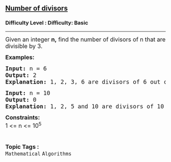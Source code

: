 <h2><a href="https://www.geeksforgeeks.org/problems/number-of-divisors1631/1">Number of divisors</a></h2><h3>Difficulty Level : Difficulty: Basic</h3><hr><div class="problems_problem_content__Xm_eO"><p><span style="font-size: 18px;">Given an integer <strong>n,</strong> find the number of divisors of n that are divisible by 3.</span></p>
<p><span style="font-size: 18px;"><strong>Examples:</strong></span></p>
<pre><span style="font-size: 18px;"><strong>Input: </strong>n = 6
<strong>Output: </strong>2
<strong>Explanation: </strong>1, 2, 3, 6 are divisors of 6 out of which 3 and 6 are divisible by 3.</span></pre>
<pre><span style="font-size: 18px;"><strong>Input: </strong>n = 10
<strong>Output: </strong>0
<strong>Explanation: </strong>1, 2, 5 and 10 are divisors of 10 but none of them are divisible by 3.</span>
</pre>
<p><span style="font-size: 18px;"><strong>Constraints:</strong><br>1 &lt;= n &lt;= 10<sup>5</sup></span></p></div><br><p><span style=font-size:18px><strong>Topic Tags : </strong><br><code>Mathematical</code>&nbsp;<code>Algorithms</code>&nbsp;